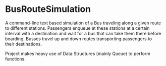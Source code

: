 # BusRouteSimulation
A command-line text based simulation of a Bus traveling along a given route to different stations. Passengers enqueue at these stations at a certain interval with a destination and wait for a bus that can take them there before boarding. Busses travel up and down routes transporting passengers to their destinations.

Project makes heavy use of Data Structures (mainly Queue) to perform functions.
